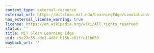 ```yaml
---
content_type: external-resource
external_url: https://mitsloan.mit.edu/LearningEdge/simulations
has_external_license_warning: true
license: https://en.wikipedia.org/wiki/All_rights_reserved
status: ''
title: MIT Sloan Learning Edge
uid: c9e27c55-ade1-4d8f-b15b-e61ffc11b059
wayback_url: ''
---
```

